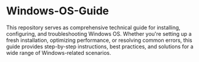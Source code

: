 # Windows-OS-Guide
This repository serves as comprehensive technical guide for installing, configuring, and troubleshooting Windows OS. Whether you're setting up a fresh installation, optimizing performance, or resolving common errors, this guide provides step-by-step instructions, best practices, and solutions for a wide range of Windows-related scenarios.

